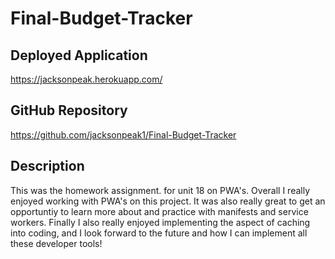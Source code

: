 # Final-Budget-Tracker

## Deployed Application

https://jacksonpeak.herokuapp.com/

## GitHub Repository

https://github.com/jacksonpeak1/Final-Budget-Tracker

## Description

This was the homework assignment. for unit 18 on PWA's. Overall I really enjoyed working with PWA's on this project. It was also really great to get an opportuntiy to learn more about and practice with manifests and service workers. Finally I also really enjoyed implementing the aspect of caching into coding, and I look forward to the future and how I can implement all these developer tools!

